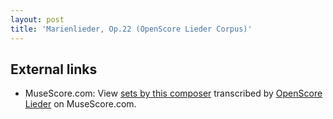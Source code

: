 ```yaml
---
layout: post
title: 'Marienlieder, Op.22 (OpenScore Lieder Corpus)'
---
```


## External links

- MuseScore.com: View [sets by this composer] transcribed by [OpenScore Lieder] on MuseScore.com.

[sets by this composer]: https://musescore.com/openscore-lieder-corpus/sets/5577240
[OpenScore Lieder]: https://musescore.com/openscore-lieder-corpus

